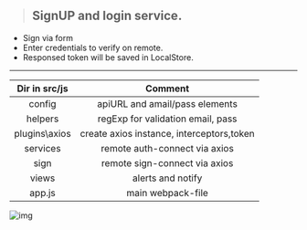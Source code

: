 > ## SignUP and login service.

- Sign via form
- Enter credentials to verify on remote.
- Responsed token will be saved in LocalStore.

---

| Dir in src/js |                  Comment                  |
| :-----------: | :---------------------------------------: |
|    config     |      apiURL and amail/pass elements       |
|    helpers    |     regExp for validation email, pass     |
| plugins\axios | create axios instance, interceptors,token |
|   services    |       remote auth-connect via axios       |
|     sign      |       remote sign-connect via axios       |
|     views     |             alerts and notify             |
|    app.js     |             main webpack-file             |

![img](https://unsplash.it/850/50)
